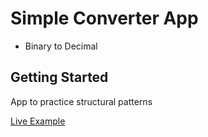 # Simple Converter App

* Binary to Decimal

## Getting Started

App to practice structural patterns

[Live Example](https://augustoedt123.github.io/binarytodecimal/#/)
